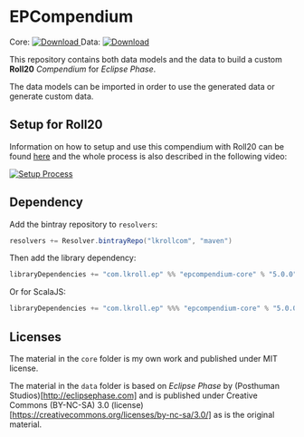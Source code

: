 # EPCompendium
Core: [ ![Download](https://api.bintray.com/packages/lkrollcom/maven/epcompendium-core/images/download.svg) ](https://bintray.com/lkrollcom/maven/epcompendium-core/_latestVersion)
Data: [ ![Download](https://api.bintray.com/packages/lkrollcom/maven/epcompendium-data/images/download.svg) ](https://bintray.com/lkrollcom/maven/epcompendium-data/_latestVersion)


This repository contains both data models and the data to build a custom **Roll20** *Compendium* for *Eclipse Phase*.

The data models can be imported in order to use the generated data or generate custom data.

## Setup for Roll20

Information on how to setup and use this compendium with Roll20 can be found [here](https://github.com/Bathtor/EPSheet/blob/master/script/README.md) and the whole process is also described in the following video:

[![Setup Process](https://img.youtube.com/vi/tnlJzZd1yF0/0.jpg)](https://www.youtube.com/watch?v=tnlJzZd1yF0)

## Dependency

Add the bintray repository to `resolvers`:
```scala
resolvers += Resolver.bintrayRepo("lkrollcom", "maven")
```

Then add the library dependency:
```scala
libraryDependencies += "com.lkroll.ep" %% "epcompendium-core" % "5.0.0"
```
Or for ScalaJS:
```scala
libraryDependencies += "com.lkroll.ep" %%% "epcompendium-core" % "5.0.0"
```

## Licenses
The material in the `core` folder is my own work and published under MIT license.

The material in the `data` folder is based on *Eclipse Phase* by (Posthuman Studios)[http://eclipsephase.com] and is published under Creative Commons (BY-NC-SA) 3.0 (license)[https://creativecommons.org/licenses/by-nc-sa/3.0/] as is the original material.
